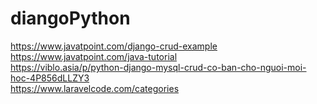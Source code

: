 # diangoPython
https://www.javatpoint.com/django-crud-example  
https://www.javatpoint.com/java-tutorial  
https://viblo.asia/p/python-django-mysql-crud-co-ban-cho-nguoi-moi-hoc-4P856dLLZY3  
https://www.laravelcode.com/categories  
